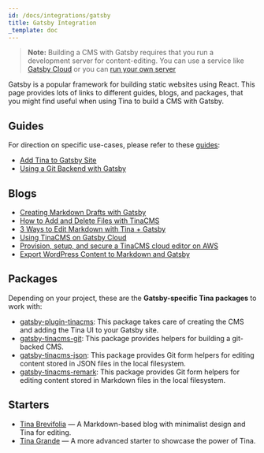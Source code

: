 ```yaml
---
id: /docs/integrations/gatsby
title: Gatsby Integration
_template: doc
---
```


> **Note:** Building a CMS with Gatsby requires that you run a development server for content-editing. You can use a service like [Gatsby Cloud](/blog/using-tinacms-on-gatsby-cloud) or you can [run your own server](https://levelup.gitconnected.com/provision-setup-and-secure-a-tinacms-cloud-editor-on-aws-e96b0e060e7c)

Gatsby is a popular framework for building static websites using React. This page provides lots of links to different guides, blogs, and packages, that you might find useful when using Tina to build a CMS with Gatsby.

## Guides

For direction on specific use-cases, please refer to these [guides](/guides#gastby):

- [Add Tina to Gatsby Site](/guides/gatsby/adding-tina/project-setup)
- [Using a Git Backend with Gatsby](/guides/gatsby/git/installation)

## Blogs

- [Creating Markdown Drafts with Gatsby](/blog/creating-markdown-drafts)
- [How to Add and Delete Files with TinaCMS](/blog/add-and-delete-files)
- [3 Ways to Edit Markdown with Tina + Gatsby](/blog/three-ways-to-edit-md)
- [Using TinaCMS on Gatsby Cloud](/blog/using-tinacms-on-gatsby-cloud)
- [Provision, setup, and secure a TinaCMS cloud editor on AWS](https://levelup.gitconnected.com/provision-setup-and-secure-a-tinacms-cloud-editor-on-aws-e96b0e060e7c)
- [Export WordPress Content to Markdown and Gatsby](/blog/exporting-wordpress-content-to-gatsby)

## Packages

Depending on your project, these are the **Gatsby-specific Tina packages** to work with:

- [gatsby-plugin-tinacms](https://github.com/tinacms/tinacms/tree/master/packages/gatsby-plugin-tinacms): This package takes care of creating the CMS and adding the Tina UI to your Gatsby site.
- [gatsby-tinacms-git](https://github.com/tinacms/tinacms/tree/master/packages/gatsby-tinacms-git): This package provides helpers for building a git-backed CMS.
- [gatsby-tinacms-json](https://github.com/tinacms/tinacms/tree/master/packages/gatsby-tinacms-json): This package provides Git form helpers for editing content stored in JSON files in the local filesystem.
- [gatsby-tinacms-remark](https://github.com/tinacms/tinacms/tree/master/packages/gatsby-tinacms-remark): This package provides Git form helpers for editing content stored in Markdown files in the local filesystem.

## Starters

- [Tina Brevifolia](https://github.com/kendallstrautman/brevifolia-gatsby-tinacms) — A Markdown-based blog with minimalist design and Tina for editing.
- [Tina Grande](https://github.com/tinacms/tina-starter-grande) — A more advanced starter to showcase the power of Tina.
